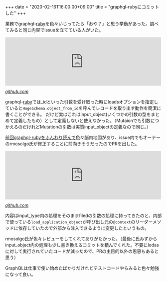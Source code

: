 +++
date = "2020-02-16T16:00:00+09:00"
title = "graphql-rubyにコミットした"
+++

<body>
<p>業務でgraphql-<a class="keyword" href="http://d.hatena.ne.jp/keyword/ruby">ruby</a>を色々いじってたら「おや？」と思う挙動があった。調べてみると同じ内容でissueを立てている人がいた。</p>

<p><iframe src="https://hatenablog-parts.com/embed?url=https%3A%2F%2Fgithub.com%2Frmosolgo%2Fgraphql-ruby%2Fissues%2F2544" title="`loads:` doesn't work for field arguments · Issue #2544 · rmosolgo/graphql-ruby" class="embed-card embed-webcard" scrolling="no" frameborder="0" style="display: block; width: 100%; height: 155px; max-width: 500px; margin: 10px 0px;"></iframe><cite class="hatena-citation"><a href="https://github.com/rmosolgo/graphql-ruby/issues/2544">github.com</a></cite></p>

<p>graphql-<a class="keyword" href="http://d.hatena.ne.jp/keyword/ruby">ruby</a>では_idといった引数を受け取った時にloadsオプションを指定していると<code>HogeSchema.object_from_id</code>を呼んでレコードを取り出す動作を簡潔に書くことができる。
だけど実はこれはinput_object(いくつかの引数の型をまとめて定義したもの）として定義しないと使えなかった。（Mutaionでも引数につかえるのだけれどMutationの引数は実質input_objectの定義なので同じ。）</p>

<p><a href="https://sasa5740.hatenablog.com/entry/2019/09/28/194415?_ga=2.174169826.1113101934.1581826694-1987314295.1580477225">前回graphql-rubyをふんわり読んで</a>色々脳内地図があり、issue内でもオーナーのrmosolgo氏が修正することに前向きそうだったのでPRを出した。</p>

<p><iframe src="https://hatenablog-parts.com/embed?url=https%3A%2F%2Fgithub.com%2Frmosolgo%2Fgraphql-ruby%2Fpull%2F2720" title="loads: with plain field arguments by QWYNG · Pull Request #2720 · rmosolgo/graphql-ruby" class="embed-card embed-webcard" scrolling="no" frameborder="0" style="display: block; width: 100%; height: 155px; max-width: 500px; margin: 10px 0px;"></iframe><cite class="hatena-citation"><a href="https://github.com/rmosolgo/graphql-ruby/pull/2720">github.com</a></cite></p>

<p>  内容はinput_type内の処理をそのままfiledの引数の処理に持ってきたのと、内部で使っている<code>load_application_object</code>が呼び出し元の<code>@context</code>のリーダーメソッドに依存していたので外部から注入できるように変更したというもの。</p>

<p>rmosolgo氏が色々レビューをしてくれてありがたかった。（最後に氏みずからinput_object内の処理も少し書き換えるコミットを積んでくれた。不要にlodasに対して実行されていたコードが減ったので、PRの主目的以外の恩恵もあると思う）</p>

<p>GraphQLは仕事で使い始めたばかりだけれどテストコードやらみると色々勉強になって良い。</p>
</body>
